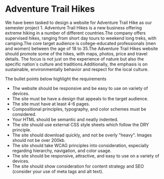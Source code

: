# Adventure Trail Hikes
We have been tasked to design a website for Adventure Trail Hike as our semester project 1.
Adventure Trail Hikes is a new business offering extreme hiking in a number of
different countries.The company offers supervised hikes, ranging from short day tours to weekend long
treks, with camping.The core target audience is college-educated professionals (men and women)
between the age of 18 to 35.The Adventure Trail Hikes website should promote some of the hikes, with maps,
photos, price and travel details.
The focus is not just on the experience of nature but also the specific nation`s
culture and traditions.Additionally, the emphasis is on sustainable, environmentally behavior and respect
for the local culture.

The bullet points below highlight the requirements
- The website should be responsive and be easy to use on variety of devices.
- The site must be have a design that appeals to the target audience.
- The site must have at least 4-6 pages.
- Compositional principles, typography, and color schemes must be considered.
- Your HTML should be semantic and neatly indented.
- The site should use external CSS style sheets which follow the DRY principle.
- The site should download quickly, and not be overly "heavy". Images should not be over 200kb.
- The site should take WCAG principles into consideration, especially regarding hierarchy, navigation, and color usage.
- The site should be responsive, attractive, and easy to use on a variety of devices.
- The site should show consideration for content strategy and SEO (consider your use of meta tags and alt text).
